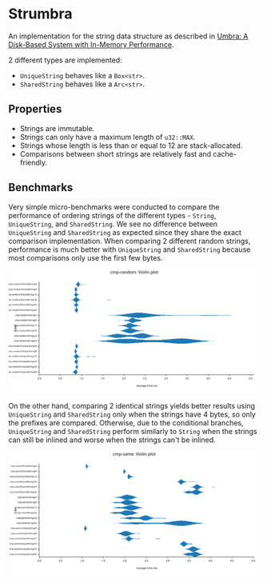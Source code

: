# Strumbra

An implementation for the string data structure as described in [Umbra: A Disk-Based System with In-Memory Performance](https://www.cidrdb.org/cidr2020/papers/p29-neumann-cidr20.pdf).

2 different types are implemented:
+ `UniqueString` behaves like a `Box<str>`.
+ `SharedString` behaves like a `Arc<str>`.

## Properties

+ Strings are immutable.
+ Strings can only have a maximum length of `u32::MAX`.
+ Strings whose length is less than or equal to 12 are stack-allocated.
+ Comparisons between short strings are relatively fast and cache-friendly.

## Benchmarks

Very simple micro-benchmarks were conducted to compare the performance of ordering strings of the different types - `String`, `UniqueString`, and `SharedString`. We see no difference between `UniqueString` and `SharedString` as expected since they share the exact comparison implementation. When comparing 2 different random strings, performance is much better with `UniqueString` and `SharedString` because most comparisons only use the first few bytes.

![Comparing random strings](./docs/violin-random.svg)

On the other hand, comparing 2 identical strings yields better results using `UniqueString` and `SharedString` only when the strings have 4 bytes, so only the prefixes are compared. Otherwise, due to the conditional branches, `UniqueString` and `SharedString` perform similarly to `String` when the strings can still be inlined and worse when the strings can't be inlined.

![Comparing identical strings](./docs/violin-same.svg)
